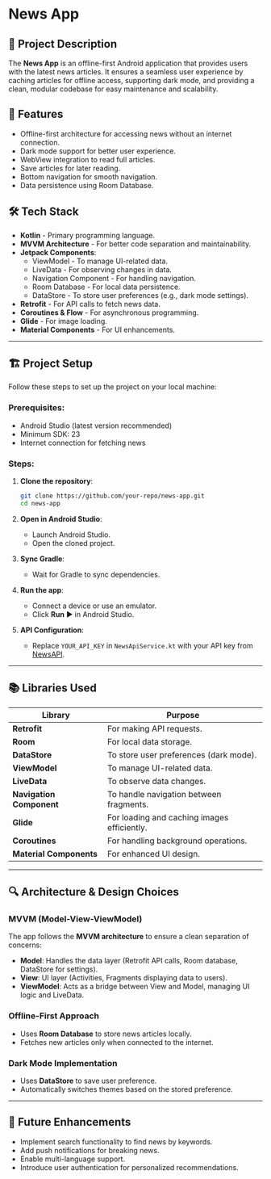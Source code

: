 # News App

## 📌 Project Description
The **News App** is an offline-first Android application that provides users with the latest news articles. It ensures a seamless user experience by caching articles for offline access, supporting dark mode, and providing a clean, modular codebase for easy maintenance and scalability.

## 🚀 Features
- Offline-first architecture for accessing news without an internet connection.
- Dark mode support for better user experience.
- WebView integration to read full articles.
- Save articles for later reading.
- Bottom navigation for smooth navigation.
- Data persistence using Room Database.

## 🛠️ Tech Stack
- **Kotlin** - Primary programming language.
- **MVVM Architecture** - For better code separation and maintainability.
- **Jetpack Components**:
  - ViewModel - To manage UI-related data.
  - LiveData - For observing changes in data.
  - Navigation Component - For handling navigation.
  - Room Database - For local data persistence.
  - DataStore - To store user preferences (e.g., dark mode settings).
- **Retrofit** - For API calls to fetch news data.
- **Coroutines & Flow** - For asynchronous programming.
- **Glide** - For image loading.
- **Material Components** - For UI enhancements.

---

## 🏗️ Project Setup
Follow these steps to set up the project on your local machine:

### Prerequisites:
- Android Studio (latest version recommended)
- Minimum SDK: 23
- Internet connection for fetching news

### Steps:
1. **Clone the repository**:
   ```sh
   git clone https://github.com/your-repo/news-app.git
   cd news-app
   ```

2. **Open in Android Studio**:
   - Launch Android Studio.
   - Open the cloned project.

3. **Sync Gradle**:
   - Wait for Gradle to sync dependencies.

4. **Run the app**:
   - Connect a device or use an emulator.
   - Click **Run** ▶️ in Android Studio.

5. **API Configuration**:
   - Replace `YOUR_API_KEY` in `NewsApiService.kt` with your API key from [NewsAPI](https://newsapi.org/).

---

## 📚 Libraries Used
| Library         | Purpose |
|---------------|------------------------------------------------|
| **Retrofit** | For making API requests. |
| **Room** | For local data storage. |
| **DataStore** | To store user preferences (dark mode). |
| **ViewModel** | To manage UI-related data. |
| **LiveData** | To observe data changes. |
| **Navigation Component** | To handle navigation between fragments. |
| **Glide** | For loading and caching images efficiently. |
| **Coroutines** | For handling background operations. |
| **Material Components** | For enhanced UI design. |

---

## 🔍 Architecture & Design Choices
### **MVVM (Model-View-ViewModel)**
The app follows the **MVVM architecture** to ensure a clean separation of concerns:
- **Model**: Handles the data layer (Retrofit API calls, Room database, DataStore for settings).
- **View**: UI layer (Activities, Fragments displaying data to users).
- **ViewModel**: Acts as a bridge between View and Model, managing UI logic and LiveData.

### **Offline-First Approach**
- Uses **Room Database** to store news articles locally.
- Fetches new articles only when connected to the internet.

### **Dark Mode Implementation**
- Uses **DataStore** to save user preference.
- Automatically switches themes based on the stored preference.

---

## 🎯 Future Enhancements
- Implement search functionality to find news by keywords.
- Add push notifications for breaking news.
- Enable multi-language support.
- Introduce user authentication for personalized recommendations.


